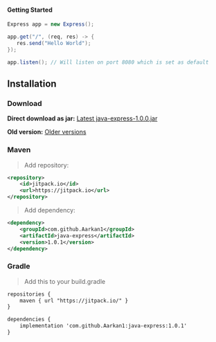 #### Getting Started
```java
Express app = new Express();

app.get("/", (req, res) -> {
   res.send("Hello World");
});

app.listen(); // Will listen on port 8080 which is set as default
```

## Installation

### Download
**Direct download as jar:** 
[Latest java-express-1.0.0.jar](https://github.com/Aarkan1/java-express/raw/main/releases/java-express-1.0.0.jar)

**Old version:**
[Older versions](https://github.com/Aarkan1/java-express/tree/master/releases)

### Maven
> Add repository:
```xml
<repository>
    <id>jitpack.io</id>
    <url>https://jitpack.io</url>
</repository>
```

> Add dependency:
```xml
<dependency>
    <groupId>com.github.Aarkan1</groupId>
    <artifactId>java-express</artifactId>
    <version>1.0.1</version>
</dependency>
```

### Gradle
> Add this to your build.gradle
```xml
repositories {
    maven { url "https://jitpack.io/" }
}

dependencies {
    implementation 'com.github.Aarkan1:java-express:1.0.1'
}
```
